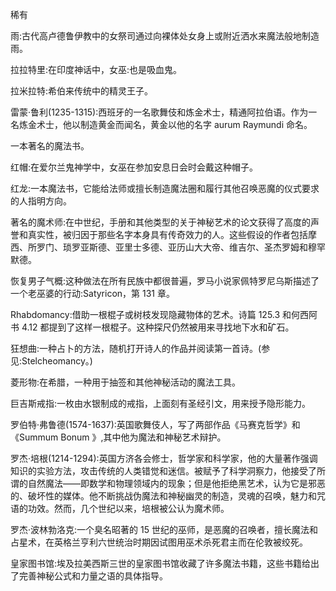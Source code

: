 

稀有

雨:古代高卢德鲁伊教中的女祭司通过向裸体处女身上或附近洒水来魔法般地制造雨。

拉拉特里:在印度神话中，女巫:也是吸血鬼。

拉米拉特:希伯来传统中的精灵王子。

雷蒙·鲁利(1235-1315):西班牙的一名歌舞伎和炼金术士，精通阿拉伯语。作为一名炼金术士，他以制造黄金而闻名，黄金以他的名字 aurum Raymundi 命名。

一本著名的魔法书。

红帽:在爱尔兰鬼神学中，女巫在参加安息日会时会戴这种帽子。

红龙:一本魔法书，它能给法师或擅长制造魔法圈和履行其他召唤恶魔的仪式要求的人指明方向。

著名的魔术师:在中世纪，手册和其他类型的关于神秘艺术的论文获得了高度的声誉和真实性，被归因于那些名字本身具有传奇效力的人。这些假设的作者包括摩西、所罗门、琐罗亚斯德、亚里士多德、亚历山大大帝、维吉尔、圣杰罗姆和穆罕默德。

恢复男子气概:这种做法在所有民族中都很普遍，罗马小说家佩特罗尼乌斯描述了一个老巫婆的行动:Satyricon，第 131 章。

Rhabdomancy:借助一根棍子或树枝发现隐藏物体的艺术。诗篇 125.3 和何西阿书 4.12 都提到了这样一根棍子。这种探尺仍然被用来寻找地下水和矿石。

狂想曲:一种占卜的方法，随机打开诗人的作品并阅读第一首诗。(参见:Stelcheomancy。)

菱形物:在希腊，一种用于抽签和其他神秘活动的魔法工具。

巨吉斯戒指:一枚由水银制成的戒指，上面刻有圣经引文，用来授予隐形能力。

罗伯特·弗鲁德(1574-1637):英国歌舞伎人，写了两部作品《马赛克哲学》和《Summum Bonum 》,其中他为魔法和神秘艺术辩护。

罗杰·培根(1214-1294):英国方济各会修士，哲学家和科学家，他的大量著作强调知识的实验方法，攻击传统的人类错觉和迷信。被赋予了科学洞察力，他接受了所谓的自然魔法——即数学和物理领域内的现象；但是他拒绝黑艺术，认为它是邪恶的、破坏性的媒体。他不断挑战伪魔法和神秘幽灵的制造，灵魂的召唤，魅力和咒语的功效。然而，几个世纪以来，培根被公认为魔术师。

罗杰·波林勃洛克:一个臭名昭著的 15 世纪的巫师，是恶魔的召唤者，擅长魔法和占星术，在英格兰亨利六世统治时期因试图用巫术杀死君主而在伦敦被绞死。

皇家图书馆:埃及拉美西斯三世的皇家图书馆收藏了许多魔法书籍，这些书籍给出了完善神秘公式和力量之语的具体指导。